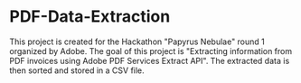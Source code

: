 # PDF-Data-Extraction
This project is created for the Hackathon "Papyrus Nebulae" round 1 organized by Adobe. The goal of this project is  "Extracting information from PDF invoices using Adobe PDF Services Extract API". The extracted data is then sorted and stored in a CSV file.
